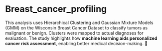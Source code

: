 # Breast_cancer_profiling
This analysis uses Hierarchical Clustering and Gaussian Mixture Models (GMM) on the Wisconsin Breast Cancer Dataset to classify tumors as malignant or benign. Clusters were mapped to actual diagnoses for evaluation. The study highlights how **machine learning aids personalized cancer risk assessment**, enabling better medical decision-making. 🚀
